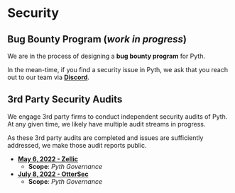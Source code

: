 # Security

## Bug Bounty Program (_work in progress_)

We are in the process of designing a **bug bounty program** for Pyth.

In the mean-time, if you find a security issue in Pyth, we ask that you reach out to our team via **[Discord](https://discord.com/invite/pythnetwork)**.

## 3rd Party Security Audits

We engage 3rd party firms to conduct independent security audits of Pyth. At any given time, we likely have multiple audit streams in progress.

As these 3rd party audits are completed and issues are sufficiently addressed, we make those audit reports public.

- **[May 6, 2022 - Zellic](https://github.com/pyth-network/audit-reports/blob/main/2022_05_06/pyth_governance_zellic.pdf)**
  - **Scope**: _Pyth Governance_
- **[July 8, 2022 - OtterSec](https://github.com/pyth-network/audit-reports/blob/main/2022_07_08/pyth-governance-ottersec.pdf)**
  - **Scope**: _Pyth Governance_
